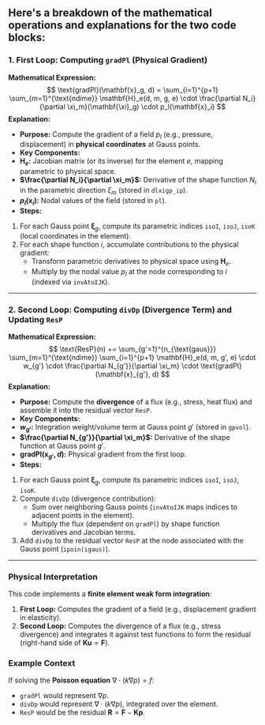 Here's a breakdown of the mathematical operations and explanations for the two code blocks:
---
### **1. First Loop: Computing `gradPl` (Physical Gradient)**
**Mathematical Expression:**
$$
\text{gradPl}(\mathbf{x}_g, d) = \sum_{i=1}^{p+1} \sum_{m=1}^{\text{ndime}} \mathbf{H}_e(d, m, g, e) \cdot \frac{\partial N_i}{\partial \xi_m}(\mathbf{\xi}_g) \cdot p_l(\mathbf{x}_i)
$$
**Explanation:**
- **Purpose:** Compute the gradient of a field $p_l$ (e.g., pressure, displacement) in **physical coordinates** at Gauss points.
- **Key Components:**
 - **$\mathbf{H}_e$:** Jacobian matrix (or its inverse) for the element $e$, mapping parametric to physical space.
 - **$\frac{\partial N_i}{\partial \xi_m}$:** Derivative of the shape function $N_i$ in the parametric direction $\xi_m$ (stored in `dlxigp_ip`).
 - **$p_l(\mathbf{x}_i)$:** Nodal values of the field (stored in `pl`).
- **Steps:**
 1. For each Gauss point $\mathbf{\xi}_g$, compute its parametric indices `isoI`, `isoJ`, `isoK` (local coordinates in the element).
 2. For each shape function $i$, accumulate contributions to the physical gradient:
    - Transform parametric derivatives to physical space using $\mathbf{H}_e$.
    - Multiply by the nodal value $p_l$ at the node corresponding to $i$ (indexed via `invAtoIJK`).
---
### **2. Second Loop: Computing `divDp` (Divergence Term) and Updating `ResP`**
**Mathematical Expression:**
$$
\text{ResP}(n) += \sum_{g'=1}^{n_{\text{gaus}}} \sum_{m=1}^{\text{ndime}} \sum_{i=1}^{p+1} \mathbf{H}_e(d, m, g', e) \cdot w_{g'} \cdot \frac{\partial N_{g'}}{\partial \xi_m} \cdot \text{gradPl}(\mathbf{x}_{g'}, d)
$$
**Explanation:**
- **Purpose:** Compute the **divergence** of a flux (e.g., stress, heat flux) and assemble it into the residual vector `ResP`.
- **Key Components:**
 - **$w_{g'}$:** Integration weight/volume term at Gauss point $g'$ (stored in `gpvol`).
 - **$\frac{\partial N_{g'}}{\partial \xi_m}$:** Derivative of the shape function at Gauss point $g'$.
 - **$\text{gradPl}(\mathbf{x}_{g'}, d)$:** Physical gradient from the first loop.
- **Steps:**
 1. For each Gauss point $\mathbf{\xi}_g$, compute its parametric indices `isoI`, `isoJ`, `isoK`.
 2. Compute `divDp` (divergence contribution):
    - Sum over neighboring Gauss points (`invAtoIJK` maps indices to adjacent points in the element).
    - Multiply the flux (dependent on `gradPl`) by shape function derivatives and Jacobian terms.
 3. Add `divDp` to the residual vector `ResP` at the node associated with the Gauss point (`ipoin(igaus)`).
---
### **Physical Interpretation**
This code implements a **finite element weak form integration**:
1. **First Loop:** Computes the gradient of a field (e.g., displacement gradient in elasticity).
2. **Second Loop:** Computes the divergence of a flux (e.g., stress divergence) and integrates it against test functions to form the residual (right-hand side of $\mathbf{K}\mathbf{u} = \mathbf{F}$).
### **Example Context**
If solving the **Poisson equation** $\nabla \cdot (k \nabla p) = f$:
- `gradPl` would represent $\nabla p$.
- `divDp` would represent $\nabla \cdot (k \nabla p)$, integrated over the element.
- `ResP` would be the residual $\mathbf{R} = \mathbf{F} - \mathbf{K}\mathbf{p}$.
<!--stackedit_data:
eyJoaXN0b3J5IjpbLTE0MTM5ODQ1ODZdfQ==
-->